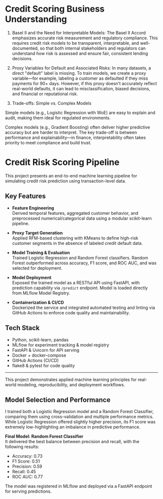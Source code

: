 # Credit Scoring Business Understanding
1. Basel II and the Need for Interpretable Models: The Basel II Accord emphasizes accurate risk measurement and regulatory compliance. This requires credit risk models to be transparent, interpretable, and well-documented, so that both internal stakeholders and regulators can understand how risk is assessed and ensure fair, consistent lending decisions.

2. Proxy Variables for Default and Associated Risks: In many datasets, a direct "default" label is missing. To train models, we create a proxy variable—for example, labeling a customer as defaulted if they miss payments for 90+ days. However, if this proxy doesn’t accurately reflect real-world defaults, it can lead to misclassification, biased decisions, and financial or reputational risk.

3. Trade-offs: Simple vs. Complex Models

Simple models (e.g., Logistic Regression with WoE) are easy to explain and audit, making them ideal for regulated environments.

Complex models (e.g., Gradient Boosting) often deliver higher predictive accuracy but are harder to interpret. The key trade-off is between performance and explainability—in finance, interpretability often takes priority to meet compliance and build trust.

# Credit Risk Scoring Pipeline

This project presents an end-to-end machine learning pipeline for simulating credit risk prediction using transaction-level data.

## Key Features

- **Feature Engineering**  
  Derived temporal features, aggregated customer behavior, and preprocessed numerical/categorical data using a modular scikit-learn pipeline.

- **Proxy Target Generation**  
  Applied RFM-based clustering with KMeans to define high-risk customer segments in the absence of labeled credit default data.

- **Model Training & Evaluation**  
  Trained Logistic Regression and Random Forest classifiers. Random Forest outperformed across accuracy, F1 score, and ROC AUC, and was selected for deployment.

- **Model Deployment**  
  Exposed the trained model as a RESTful API using FastAPI, with prediction capability via `/predict` endpoint. Model is loaded directly from MLflow Model Registry.

- **Containerization & CI/CD**  
  Dockerized the service and integrated automated testing and linting via GitHub Actions to enforce code quality and maintainability.

## Tech Stack

- Python, scikit-learn, pandas
- MLflow for experiment tracking & model registry
- FastAPI & Uvicorn for API serving
- Docker + docker-compose
- GitHub Actions (CI/CD)
- flake8 & pytest for code quality

---

This project demonstrates applied machine learning principles for real-world modeling, reproducibility, and deployment workflows.

## Model Selection and Performance

I trained both a Logistic Regression model and a Random Forest Classifier, comparing them using cross-validation and multiple performance metrics. While Logistic Regression offered slightly higher precision, its F1 score was extremely low-highlighting an imbalance in predictive performance.

**Final Model: Random Forest Classifier**  
It delivered the best balance between precision and recall, with the following results:

- Accuracy: 0.73
- F1 Score: 0.51
- Precision: 0.59
- Recall: 0.45
- ROC AUC: 0.77

The model was registered in MLflow and deployed via a FastAPI endpoint for serving predictions.

